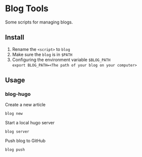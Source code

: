 # Blog Tools

Some scripts for managing blogs.

## Install

1. Rename the `<script>` to `blog`
2. Make sure the `blog` is in `$PATH`
3. Configuring the environment variable `$BLOG_PATH`<br>
`export BLOG_PATH=<The path of your blog on your computer>`

## Usage
### blog-hugo
Create a new article
```
blog new
```

Start a local hugo server
```
blog server
```

Push blog to GitHub
```
blog push
```
